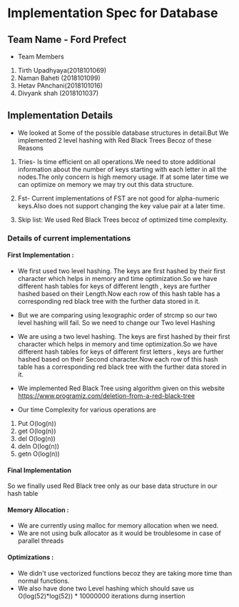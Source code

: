 # Implementation Spec for Database

## Team Name - Ford Prefect
* Team Members
1. Tirth Upadhyaya(2018101069)
2. Naman Baheti (2018101099)
3. Hetav PAnchani(2018101016)
4. Divyank shah (2018101037)

## Implementation Details
* We looked at Some of the possible database structures in detail.But We implemented 2 level hashing with Red Black Trees Becoz of these Reasons

1. Tries- Is time efficient on all operations.We need to store additional information about the number of keys starting with each letter in all the nodes.The only concern is high memory usage. If at some later time we can optimize on memory we may try out this data structure.

2. Fst- Current implementations of FST are not good for alpha-numeric keys.Also does not support changing the key value pair at a later time.

3. Skip list: We used Red Black Trees becoz of optimized time complexity.

### Details of current implementations


#### First Implementation :

* We first used two level hashing. The keys are first hashed by their first character which helps in memory and time optimization.So we have different hash tables for keys of different length , keys are further hashed based on their Length.Now each row of this hash table has a corresponding red black tree with the further data stored in it.
* But we are comparing using lexographic order of strcmp so our two level hashing will fail. So we need to change our Two level Hashing
* We are using a two level hashing. The keys are first hashed by their first character which helps in memory and time optimization.So we have different hash tables for keys of different first letters , keys are further hashed based on their Second character.Now each row of this hash table has a corresponding red black tree with the further data stored in it.

* We implemented Red Black Tree using algorithm given on this website https://www.programiz.com/deletion-from-a-red-black-tree

* Our time Complexity for various operations are
1. Put O(log(n))
2. get O(log(n))
3. del O(log(n))
4. deln O(log(n))
5. getn O(log(n))

#### Final Implementation
So we finally used Red Black tree only as our base data structure in our hash table

#### Memory Allocation :
* We are currently using malloc for memory allocation when we need.
* We are not using bulk allocator as it would be troublesome in case of parallel threads

#### Optimizations :
* We didn't use vectorized functions becoz they are taking more time than normal functions.
* We also have done two Level hashing which should save us O(log(52)*log(52)) * 10000000 iterations durng insertion
